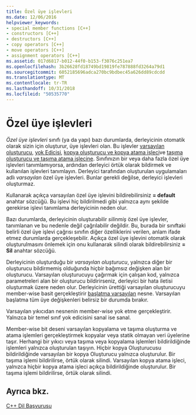 ```yaml
---
title: Özel üye işlevleri
ms.date: 12/06/2016
helpviewer_keywords:
- special member functions [C++]
- constructors [C++]
- destructors [C++]
- copy operators [C++]
- move operators [C++]
- assignment operators [C++]
ms.assetid: 017d6817-b012-44f0-b153-f3076c251ea7
ms.openlocfilehash: 3b26628fd18749bd19819fe787888fd3264a79d1
ms.sourcegitcommit: 6052185696adca270bc9bdbec45a626dd89cdcdd
ms.translationtype: MT
ms.contentlocale: tr-TR
ms.lasthandoff: 10/31/2018
ms.locfileid: "50535770"
---
```

# <a name="special-member-functions"></a>Özel üye işlevleri

*Özel üye işlevleri* sınıfı (ya da yapı) bazı durumlarda, derleyicinin otomatik olarak sizin için oluşturur, üye işlevleri olan. Bu işlevler [varsayılan oluşturucu](constructors-cpp.md#default_constructors), [yok Edicisi](destructors-cpp.md), [kopya oluşturucu ve kopya atama işleci](copy-constructors-and-copy-assignment-operators-cpp.md)ve [taşıma oluşturucu ve taşıma atama işlecine](move-constructors-and-move-assignment-operators-cpp.md). Sınıfınızın bir veya daha fazla özel üye işlevleri tanımlamıyorsa, ardından derleyici örtük olarak bildirmek ve kullanılan işlevleri tanımlayın. Derleyici tarafından oluşturulan uygulamaları adlı *varsayılan* özel üye işlevleri. Bunlar gerekli değilse, derleyici işlevleri oluşturmaz.

Kullanarak açıkça varsayılan özel üye işlevini bildirebilirsiniz **= default** anahtar sözcüğü. Bu işlevi hiç bildirilmedi gibi yalnızca aynı şekilde gerekirse işlevi tanımlama derleyicinin neden olur.

Bazı durumlarda, derleyicinin oluşturabilir *silinmiş* özel üye işlevler, tanımlanan ve bu nedenle değil çağrılabilir değildir. Bu, burada bir sınıftaki belirli özel üye işlevi çağrısı sınıfın diğer özelliklerini verilen, anlam ifade etmez durumlarda gerçekleşebilir. Açıkça özel üye işlevini otomatik olarak oluşturulmasını önlemek için onu kullanarak silindi olarak bildirebilirsiniz **= Sil** anahtar sözcüğü.

Derleyicinin oluşturduğu bir *varsayılan oluşturucu*, yalnızca diğer bir oluşturucu bildirmemiş olduğunda hiçbir bağımsız değişken alan bir oluşturucu. Varsayılan oluşturucuyu çağırmak için çalışan kod, yalnızca parametreleri alan bir oluşturucu bildirirseniz, derleyici bir hata iletisi oluşturmak üzere neden olur. Derleyicinin ürettiği varsayılan oluşturucuyu member-wise basit gerçekleştirir [başlatma varsayılan](initializers.md#default_initialization) nesne. Varsayılan başlatma tüm üye değişkenleri belirsiz bir durumda bırakır.

Varsayılan yıkıcıdan nesnenin member-wise yok etme gerçekleştirir. Yalnızca bir temel sınıf yok edicisini sanal ise sanal.

Member-wise bit deseni varsayılan kopyalama ve taşıma oluşturma ve atama işlemleri gerçekleştirmek kopyalar veya statik olmayan veri üyelerine taşır. Herhangi bir yıkıcı veya taşıma veya kopyalama işlemleri bildirildiğinde işlemleri yalnızca oluşturulan taşıyın. Hiçbir kopya Oluşturucusu bildirildiğinde varsayılan bir kopya Oluşturucu yalnızca oluşturulur. Bir taşıma işlemi bildirilirse, örtük olarak silindi. Varsayılan kopya atama işleci, yalnızca hiçbir kopya atama işleci açıkça bildirildiğinde oluşturulur. Bir taşıma işlemi bildirilirse, örtük olarak silindi.

## <a name="see-also"></a>Ayrıca bkz.

[C++ Dil Başvurusu](cpp-language-reference.md)